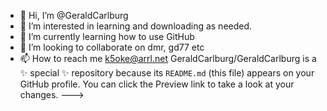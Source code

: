 - 👋 Hi, I’m @GeraldCarlburg
- 👀 I’m interested in learning and downloading as needed.
- 🌱 I’m currently learning how to use GitHub
- 💞️ I’m looking to collaborate on dmr, gd77 etc
- 📫 How to reach me k5oke@arrl.net
GeraldCarlburg/GeraldCarlburg is a ✨ special ✨ repository because its `README.md` (this file) appears on your GitHub profile.
You can click the Preview link to take a look at your changes.
--->
